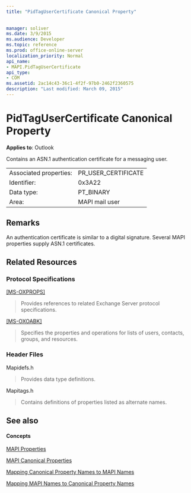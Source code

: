 ```yaml
---
title: "PidTagUserCertificate Canonical Property"
 
 
manager: soliver
ms.date: 3/9/2015
ms.audience: Developer
ms.topic: reference
ms.prod: office-online-server
localization_priority: Normal
api_name:
- MAPI.PidTagUserCertificate
api_type:
- COM
ms.assetid: 2ac14c43-36c1-4f2f-97b0-2462f2360575
description: "Last modified: March 09, 2015"
---
```


# PidTagUserCertificate Canonical Property

  
  
**Applies to**: Outlook 
  
Contains an ASN.1 authentication certificate for a messaging user. 
  
|||
|:-----|:-----|
|Associated properties:  <br/> |PR_USER_CERTIFICATE  <br/> |
|Identifier:  <br/> |0x3A22  <br/> |
|Data type:  <br/> |PT_BINARY  <br/> |
|Area:  <br/> |MAPI mail user  <br/> |
   
## Remarks

An authentication certificate is similar to a digital signature. Several MAPI properties supply ASN.1 certificates. 
  
## Related Resources

### Protocol Specifications

[[MS-OXPROPS]](http://msdn.microsoft.com/library/f6ab1613-aefe-447d-a49c-18217230b148%28Office.15%29.aspx)
  
> Provides references to related Exchange Server protocol specifications.
    
[[MS-OXOABK]](http://msdn.microsoft.com/library/f4cf9b4c-9232-4506-9e71-2270de217614%28Office.15%29.aspx)
  
> Specifies the properties and operations for lists of users, contacts, groups, and resources.
    
### Header Files

Mapidefs.h
  
> Provides data type definitions.
    
Mapitags.h
  
> Contains definitions of properties listed as alternate names.
    
## See also

#### Concepts

[MAPI Properties](mapi-properties.md)
  
[MAPI Canonical Properties](mapi-canonical-properties.md)
  
[Mapping Canonical Property Names to MAPI Names](mapping-canonical-property-names-to-mapi-names.md)
  
[Mapping MAPI Names to Canonical Property Names](mapping-mapi-names-to-canonical-property-names.md)

